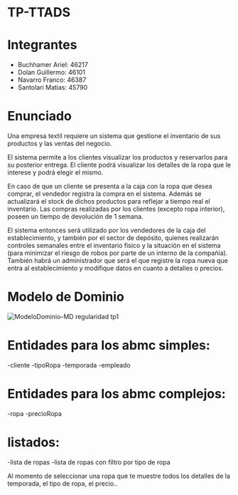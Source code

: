 # TP-TTADS

# Integrantes
- Buchhamer Ariel: 46217
- Dolan Guillermo: 46101
- Navarro Franco: 46387
- Santolari Matias: 45790


# Enunciado
Una empresa textil requiere un sistema que gestione el inventario de sus productos y las ventas del negocio.

El sistema permite a los clientes visualizar los productos y reservarlos para su posterior entrega. El cliente podrá visualizar los detalles de la ropa que le interese y podrá elegir el mismo.

En caso de que un cliente se presenta a la caja con la ropa que desea comprar, el vendedor registra la compra en el sistema. Además se actualizará el stock de dichos productos para reflejar a tiempo real el inventario. Las compras realizadas por los clientes (excepto ropa interior), poseen un tiempo de devolución de 1 semana.

El sistema entonces será utilizado por los vendedores de la caja del establecimiento, y también por el sector de depósito, quienes realizarán controles semanales entre el inventario físico y la situación en el sistema (para minimizar el riesgo de robos por parte de un interno de la compañía). También habrá un administrador que será el que registre la ropa nueva que entra al establecimiento y modifique datos en cuanto a detalles o precios.

# Modelo de Dominio

![ModeloDominio-MD regularidad tp1](https://user-images.githubusercontent.com/64033184/184562273-ba4be67c-bae5-4152-991d-eae7ca40baae.jpg)


# Entidades para los abmc simples:
-cliente
-tipoRopa
-temporada
-empleado

# Entidades para los abmc complejos:
-ropa
-precioRopa

# listados:
-lista de ropas
-lista de ropas con filtro por tipo de ropa

Al momento de seleccionar una ropa que te muestre todos los detalles de la temporada, el tipo de ropa, el precio..
